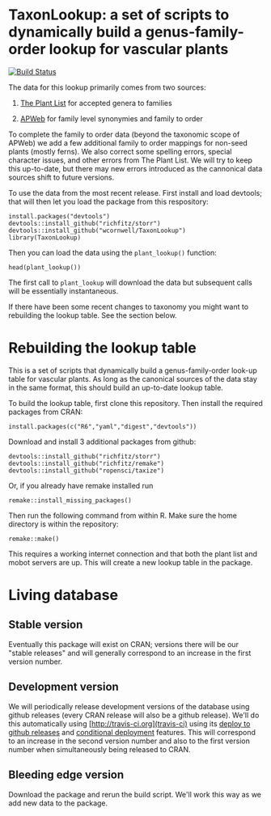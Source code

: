 # TaxonLookup: a set of scripts to dynamically build a genus-family-order lookup for vascular plants

[![Build Status](https://travis-ci.org/wcornwell/TaxonLookup.png?branch=master)](https://travis-ci.org/wcornwell/TaxonLookup)

The data for this lookup primarily comes from two sources: 

1. [The Plant List](http://www.theplantlist.org/) for accepted genera to families

2. [APWeb](http://www.mobot.org/MOBOT/research/APweb/) for family level synonymies and family to order

To complete the family to order data (beyond the taxonomic scope of APWeb) we add a few additional family to order mappings for non-seed plants (mostly ferns).  We also correct some spelling errors, special character issues, and other errors from The Plant List.  We will try to keep this up-to-date, but there may new errors introduced as the cannonical data sources shift to future versions.  

To use the data from the most recent release.  First install and load devtools; that will then let you load the package from this respository:

```{r}
install.packages("devtools")
devtools::install_github("richfitz/storr")
devtools::install_github("wcornwell/TaxonLookup")
library(TaxonLookup)
```

Then you can load the data using the `plant_lookup()` function:

```
head(plant_lookup())
```

The first call to `plant_lookup` will download the data but subsequent calls will be essentially instantaneous.

If there have been some recent changes to taxonomy you might want to rebuilding the lookup table.  See the section below.

# Rebuilding the lookup table

This is a set of scripts that dynamically build a genus-family-order look-up table for vascular plants.  As long as the canonical sources of the data stay in the same format, this should build an up-to-date lookup table. 

To build the lookup table, first clone this repository.  Then install the required packages from CRAN:

	install.packages(c("R6","yaml","digest","devtools"))

Download and install 3 additional packages from github:    

	devtools::install_github("richfitz/storr")
	devtools::install_github("richfitz/remake")
	devtools::install_github("ropensci/taxize")

Or, if you already have remake installed run

    remake::install_missing_packages()

Then run the following command from within R.  Make sure the home directory is within the repository:

	remake::make()
	
This requires a working internet connection and that both the plant list and mobot servers are up.  This will create a new lookup table in the package.

# Living database

## Stable version

Eventually this package will exist on CRAN; versions there will be our "stable releases" and will generally correspond to an increase in the first version number.

## Development version

We will periodically release development versions of the database using github releases (every CRAN release will also be a github release).  We'll do this automatically using [http://travis-ci.org](travis-ci) using its [deploy to github releases](http://docs.travis-ci.com/user/deployment/releases/) and [conditional deployment](http://docs.travis-ci.com/user/deployment/#Conditional-Releases-with-on%3A) features.  This will correspond to an increase in the second version number and also to the first version number when simultaneously being released to CRAN.

## Bleeding edge version

Download the package and rerun the build script.  We'll work this way as we add new data to the package.
